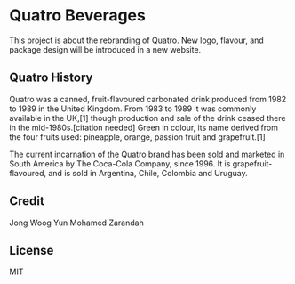 # Quatro Beverages
This project is about the rebranding of Quatro. New logo, flavour, and package design will be introduced in a new website.

## Quatro History
Quatro was a canned, fruit-flavoured carbonated drink produced from 1982 to 1989 in the United Kingdom. From 1983 to 1989 it was commonly available in the UK,[1] though production and sale of the drink ceased there in the mid-1980s.[citation needed] Green in colour, its name derived from the four fruits used: pineapple, orange, passion fruit and grapefruit.[1]

The current incarnation of the Quatro brand has been sold and marketed in South America by The Coca-Cola Company, since 1996. It is grapefruit-flavoured, and is sold in Argentina, Chile, Colombia and Uruguay.

## Credit
Jong Woog Yun
Mohamed Zarandah

## License

MIT